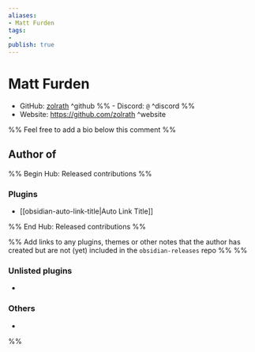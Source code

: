```yaml
---
aliases:
- Matt Furden
tags: 
- 
publish: true
---
```


# Matt Furden

- GitHub: [zolrath](https://github.com/zolrath/) ^github
%% - Discord: `@` ^discord %%
- Website: <https://github.com/zolrath> ^website
<!-- - [[Publish sites|Publish site]]: ^publish -->

%% Feel free to add a bio below this comment %%


## Author of

%% Begin Hub: Released contributions %%
### Plugins
- [[obsidian-auto-link-title|Auto Link Title]]

%% End Hub: Released contributions %%

%% Add links to any plugins, themes or other notes that the author has created but are not (yet) included in the `obsidian-releases` repo %%
%%
### Unlisted plugins

- 

### Others

- 
%%

<!--
## Sponsor this author

- [[GitHub sponsors]]: [Sponsor @zolrath on GitHub Sponsors](https://github.com/sponsors/zolrath) ^github-sponsor
- [[Buy me a coffee]]: ^buy-me-a-coffee
- [[PayPal]]: ^paypal
- [[Patreon]]: ^patreon

-->

<!--
## Follow this author

- [[YouTube Channels|On YouTube]]: ^youtube
- Twitter: ^twitter
- ...
-->